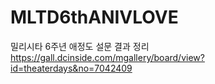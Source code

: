 # MLTD6thANIVLOVE
밀리시타 6주년 애정도 설문 결과 정리
https://gall.dcinside.com/mgallery/board/view?id=theaterdays&no=7042409
